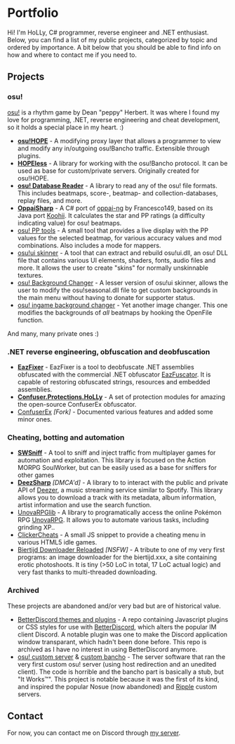 # Portfolio
Hi! I'm HoLLy, C# programmer, reverse engineer and .NET enthusiast. Below, you can find a list of my public projects, categorized by topic and ordered by importance. A bit below that you should be able to find info on how and where to contact me if you need to.

## Projects

### osu!
[osu!](//osu.ppy.sh/) is a rhythm game by Dean "peppy" Herbert. It was where I found my love for programming, .NET, reverse engineering and cheat development, so it holds a special place in my heart. :)

* **[osu!HOPE](//github.com/HoLLy-HaCKeR/osu-HOPE)** - A modifying proxy layer that allows a programmer to view and modify any in/outgoing osu!Bancho traffic. Extensible through plugins.
* **[HOPEless](//github.com/HoLLy-HaCKeR/HOPEless)** - A library for working with the osu!Bancho protocol. It can be used as base for custom/private servers. Originally created for osu!HOPE.
* **[osu! Database Reader](//github.com/HoLLy-HaCKeR/osu-database-reader)** - A library to read any of the osu! file formats. This includes beatmaps, score-, beatmap- and collection-databases, replay files, and more.
* **[OppaiSharp](//github.com/HoLLy-HaCKeR/OppaiSharp)** - A C# port of [oppai-ng](//github.com/Francesco149/oppai-ng) by Francesco149, based on its Java port [Koohii](//github.com/Francesco149/koohii). It calculates the star and PP ratings (a difficulty indicating value) for osu! beatmaps.
* [osu! PP tools](//github.com/HoLLy-HaCKeR/osu-pp-tools) - A small tool that provides a live display with the PP values for the selected beatmap, for various accuracy values and mod combinations. Also includes a mode for mappers.
* [osu!ui skinner](//github.com/HoLLy-HaCKeR/osu-ui-skinner) - A tool that can extract and rebuild osu!ui.dll, an osu! DLL file that contains various UI elements, shaders, fonts, audio files and more. It allows the user to create "skins" for normally unskinnable textures.
* [osu! Background Changer](//github.com/HoLLy-HaCKeR/osu-BackgroundChanger) - A lesser version of osu!ui skinner, allows the user to modify the osu!seasonal.dll file to get custom backgrounds in the main menu without having to donate for supporter status.
* [osu! ingame background changer](//github.com/HoLLy-HaCKeR/osu-ingame-background-changer) - Yet another image changer. This one modifies the backgrounds of *all* beatmaps by hooking the OpenFile function.

And many, many private ones :)

### .NET reverse engineering, obfuscation and deobfuscation

* **[EazFixer](//github.com/HoLLy-HaCKeR/EazFixer)** - EazFixer is a tool to deobfuscate .NET assemblies obfuscated with the commercial .NET obfuscator [EazFuscator](//www.gapotchenko.com/eazfuscator.net). It is capable of restoring obfuscated strings, resources and embedded assemblies.
* **[Confuser.Protections.HoLLy](//github.com/HoLLy-HaCKeR/Confuser.Protections.HoLLy)** - A set of protection modules for amazing the open-source ConfuserEx obfuscator.
* [ConfuserEx](//github.com/HoLLy-HaCKeR/ConfuserEx) *[Fork]* - Documented various features and added some minor ones.

### Cheating, botting and automation

* **[SWSniff](//github.com/HoLLy-HaCKeR/SWSniff)** - A tool to sniff and inject traffic from multiplayer games for automation and exploitation. This library is focused on the Action MORPG SoulWorker, but can be easily used as a base for sniffers for  other games
* **[DeezSharp](//github.com/HoLLy-HaCKeR/DeezSharp)** *[DMCA'd]* - A library to to interact with the public and private API of [Deezer](//www.deezer.com/), a music streaming service similar to Spotify. This library allows you to download a track with its metadata, album information, artist information and use the search function.
* [UnovaRPGlib](//github.com/HoLLy-HaCKeR/UnovaRPGlib) - A library to programatically access the online Pokémon RPG [UnovaRPG](//www.unovarpg.com/). It allows you to automate various tasks, including grinding XP..
* [ClickerCheats](//github.com/HoLLy-HaCKeR/ClickerCheats) - A small JS snippet to provide a cheating menu in various HTML5 idle games.
* [Biertijd Downloader Reloaded](//github.com/HoLLy-HaCKeR/BiertijdDownloaderReloaded) *[NSFW]* - A tribute to one of my very first programs: an image downloader for the biertijd.xxx, a site containing erotic photoshoots. It is tiny (>50 LoC in total, 17 LoC actual logic) and very fast thanks to multi-threaded downloading.

### Archived
These projects are abandoned and/or very bad but are of historical value.

* [BetterDiscord themes and plugins](//github.com/HoLLy-HaCKeR/BetterDiscord-Themes-and-Plugins) - A repo containing Javascript plugins or CSS styles for use with [BetterDiscord](//betterdiscord.net/home/), which alters the popular IM client Discord. A notable plugin was one to make the Discord application window transparant, which hadn't been done before. This repo is archived as I have no interest in using BetterDiscord anymore.
* [osu! custom server](//github.com/HoLLy-HaCKeR/osu-custom-server) & [custom bancho](//github.com/HoLLy-HaCKeR/custom-bancho) - The server software that ran the very first custom osu! server (using host redirection and an unedited client). The code is horrible and the bancho part is basically a stub, but "It Works™". This project is notable because it was the first of its kind, and inspired the popular Nosue (now abandoned) and [Ripple](//ripple.moe) custom servers.


## Contact

For now, you can contact me on Discord through [my server](//discord.gg/0e7gM6RjkTznMa9y).
